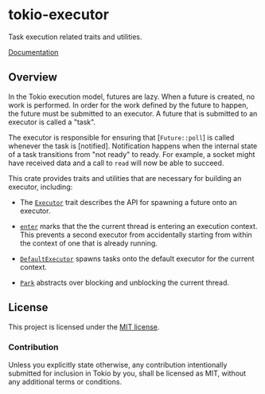 # tokio-executor

Task execution related traits and utilities.

[Documentation](https://tokio-rs.github.io/tokio/tokio_executor/)

## Overview

In the Tokio execution model, futures are lazy. When a future is created, no
work is performed. In order for the work defined by the future to happen, the
future must be submitted to an executor. A future that is submitted to an
executor is called a "task".

The executor is responsible for ensuring that [`Future::poll`] is called
whenever the task is [notified]. Notification happens when the internal state of
a task transitions from "not ready" to ready. For example, a socket might have
received data and a call to `read` will now be able to succeed.

This crate provides traits and utilities that are necessary for building an
executor, including:

* The [`Executor`] trait describes the API for spawning a future onto an
  executor.

* [`enter`] marks that the the current thread is entering an execution
  context. This prevents a second executor from accidentally starting from
  within the context of one that is already running.

* [`DefaultExecutor`] spawns tasks onto the default executor for the current
  context.

* [`Park`] abstracts over blocking and unblocking the current thread.

[`Executor`]: https://tokio-rs.github.io/tokio/tokio_executor/trait.Executor.html
[`enter`]: https://tokio-rs.github.io/tokio/tokio_executor/fn.enter.html
[`DefaultExecutor`]: https://tokio-rs.github.io/tokio/tokio_executor/struct.DefaultExecutor.html
[`Park`]: https://tokio-rs.github.io/tokio/tokio_executor/park/index.html

## License

This project is licensed under the [MIT license](LICENSE).

### Contribution

Unless you explicitly state otherwise, any contribution intentionally submitted
for inclusion in Tokio by you, shall be licensed as MIT, without any additional
terms or conditions.
